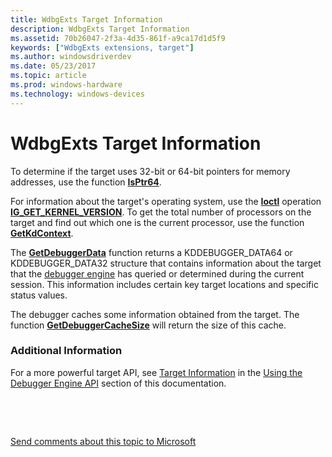 ```yaml
---
title: WdbgExts Target Information
description: WdbgExts Target Information
ms.assetid: 70b26047-2f3a-4d35-861f-a9ca17d1d5f9
keywords: ["WdbgExts extensions, target"]
ms.author: windowsdriverdev
ms.date: 05/23/2017
ms.topic: article
ms.prod: windows-hardware
ms.technology: windows-devices
---
```


# WdbgExts Target Information


To determine if the target uses 32-bit or 64-bit pointers for memory addresses, use the function [**IsPtr64**](https://msdn.microsoft.com/library/windows/hardware/ff551094).

For information about the target's operating system, use the [**Ioctl**](https://msdn.microsoft.com/library/windows/hardware/ff551084) operation [**IG\_GET\_KERNEL\_VERSION**](https://msdn.microsoft.com/library/windows/hardware/ff550918). To get the total number of processors on the target and find out which one is the current processor, use the function [**GetKdContext**](https://msdn.microsoft.com/library/windows/hardware/ff546962).

The [**GetDebuggerData**](https://msdn.microsoft.com/library/windows/hardware/ff546573) function returns a KDDEBUGGER\_DATA64 or KDDEBUGGER\_DATA32 structure that contains information about the target that the [debugger engine](introduction.md#debugger-engine) has queried or determined during the current session. This information includes certain key target locations and specific status values.

The debugger caches some information obtained from the target. The function [**GetDebuggerCacheSize**](https://msdn.microsoft.com/library/windows/hardware/ff546568) will return the size of this cache.

### <span id="additional_information"></span><span id="ADDITIONAL_INFORMATION"></span>Additional Information

For a more powerful target API, see [Target Information](target-information.md) in the [Using the Debugger Engine API](using-the-debugger-engine-api.md) section of this documentation.

 

 

[Send comments about this topic to Microsoft](mailto:wsddocfb@microsoft.com?subject=Documentation%20feedback%20[debugger\debugger]:%20WdbgExts%20Target%20Information%20%20RELEASE:%20%285/15/2017%29&body=%0A%0APRIVACY%20STATEMENT%0A%0AWe%20use%20your%20feedback%20to%20improve%20the%20documentation.%20We%20don't%20use%20your%20email%20address%20for%20any%20other%20purpose,%20and%20we'll%20remove%20your%20email%20address%20from%20our%20system%20after%20the%20issue%20that%20you're%20reporting%20is%20fixed.%20While%20we're%20working%20to%20fix%20this%20issue,%20we%20might%20send%20you%20an%20email%20message%20to%20ask%20for%20more%20info.%20Later,%20we%20might%20also%20send%20you%20an%20email%20message%20to%20let%20you%20know%20that%20we've%20addressed%20your%20feedback.%0A%0AFor%20more%20info%20about%20Microsoft's%20privacy%20policy,%20see%20http://privacy.microsoft.com/default.aspx. "Send comments about this topic to Microsoft")




